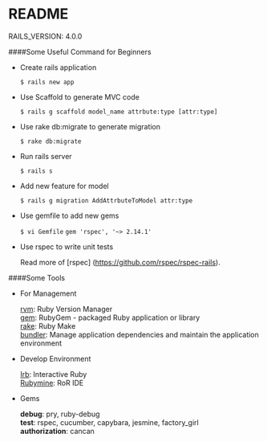 README
==

RAILS_VERSION: 4.0.0


####Some Useful Command for Beginners


- Create rails application
	
	`$ rails new app`
	
- Use Scaffold to generate MVC code

	`$ rails g scaffold model_name attrbute:type [attr:type]`

- Use rake db:migrate to generate migration

	`$ rake db:migrate`
	
- Run rails server

	`$ rails s`

- Add new feature for model

	`$ rails g migration AddAttrbuteToModel attr:type`

- Use gemfile to add new gems

	`$ vi Gemfile`
	`gem 'rspec', '~> 2.14.1'`

- Use rspec to write unit tests

	Read more of [rspec] (https://github.com/rspec/rspec-rails).
	
	
####Some Tools

* For Management

	[rvm](https://rvm.io/): Ruby Version Manager   
	[gem](http://guides.rubygems.org/what-is-a-gem/): RubyGem - packaged Ruby application or library   
	[rake](http://rake.rubyforge.org/): Ruby Make   
	[bundler](http://bundler.io/): Manage application dependencies and maintain the application environment   

* Develop Environment

	[Irb](http://www.tutorialspoint.com/ruby/interactive_ruby.htm ): Interactive Ruby  
	[Rubymine](http://www.jetbrains.com/ruby/): RoR IDE


* Gems

	**debug**: pry, ruby-debug   
	**test**: rspec, cucumber, capybara, jesmine, factory_girl  
	**authorization**: cancan